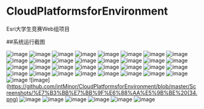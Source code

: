 # CloudPlatformsforEnvironment
  Esri大学生竞赛Web组项目
  
##系统运行截图
  
![image](https://github.com/intMinor/CloudPlatformsforEnvironment/blob/master/Screenshots/%E7%B3%BB%E7%BB%9F%E6%88%AA%E5%9B%BE%20(1).png)
![image](https://github.com/intMinor/CloudPlatformsforEnvironment/blob/master/Screenshots/%E7%B3%BB%E7%BB%9F%E6%88%AA%E5%9B%BE%20(2).png)
![image](https://github.com/intMinor/CloudPlatformsforEnvironment/blob/master/Screenshots/%E7%B3%BB%E7%BB%9F%E6%88%AA%E5%9B%BE%20(3).png)
![image](https://github.com/intMinor/CloudPlatformsforEnvironment/blob/master/Screenshots/%E7%B3%BB%E7%BB%9F%E6%88%AA%E5%9B%BE%20(4).png)
![image](https://github.com/intMinor/CloudPlatformsforEnvironment/blob/master/Screenshots/%E7%B3%BB%E7%BB%9F%E6%88%AA%E5%9B%BE%20(5).png)
![image](https://github.com/intMinor/CloudPlatformsforEnvironment/blob/master/Screenshots/%E7%B3%BB%E7%BB%9F%E6%88%AA%E5%9B%BE%20(6).png)
![image](https://github.com/intMinor/CloudPlatformsforEnvironment/blob/master/Screenshots/%E7%B3%BB%E7%BB%9F%E6%88%AA%E5%9B%BE%20(7).png)
![image](https://github.com/intMinor/CloudPlatformsforEnvironment/blob/master/Screenshots/%E7%B3%BB%E7%BB%9F%E6%88%AA%E5%9B%BE%20(8).png)
![image](https://github.com/intMinor/CloudPlatformsforEnvironment/blob/master/Screenshots/%E7%B3%BB%E7%BB%9F%E6%88%AA%E5%9B%BE%20(9).png)
![image](https://github.com/intMinor/CloudPlatformsforEnvironment/blob/master/Screenshots/%E7%B3%BB%E7%BB%9F%E6%88%AA%E5%9B%BE%20(10).png)
![image](https://github.com/intMinor/CloudPlatformsforEnvironment/blob/master/Screenshots/%E7%B3%BB%E7%BB%9F%E6%88%AA%E5%9B%BE%20(11).png)
![image](https://github.com/intMinor/CloudPlatformsforEnvironment/blob/master/Screenshots/%E7%B3%BB%E7%BB%9F%E6%88%AA%E5%9B%BE%20(12).png)
![image](https://github.com/intMinor/CloudPlatformsforEnvironment/blob/master/Screenshots/%E7%B3%BB%E7%BB%9F%E6%88%AA%E5%9B%BE%20(13).png)
![image](https://github.com/intMinor/CloudPlatformsforEnvironment/blob/master/Screenshots/%E7%B3%BB%E7%BB%9F%E6%88%AA%E5%9B%BE%20(14).png)
![image](https://github.com/intMinor/CloudPlatformsforEnvironment/blob/master/Screenshots/%E7%B3%BB%E7%BB%9F%E6%88%AA%E5%9B%BE%20(15).png)
![image](https://github.com/intMinor/CloudPlatformsforEnvironment/blob/master/Screenshots/%E7%B3%BB%E7%BB%9F%E6%88%AA%E5%9B%BE%20(16).png)
![image](https://github.com/intMinor/CloudPlatformsforEnvironment/blob/master/Screenshots/%E7%B3%BB%E7%BB%9F%E6%88%AA%E5%9B%BE%20(17).png)
![image](https://github.com/intMinor/CloudPlatformsforEnvironment/blob/master/Screenshots/%E7%B3%BB%E7%BB%9F%E6%88%AA%E5%9B%BE%20(18).png)
![image](https://github.com/intMinor/CloudPlatformsforEnvironment/blob/master/Screenshots/%E7%B3%BB%E7%BB%9F%E6%88%AA%E5%9B%BE%20(19).png)
![image](https://github.com/intMinor/CloudPlatformsforEnvironment/blob/master/Screenshots/%E7%B3%BB%E7%BB%9F%E6%88%AA%E5%9B%BE%20(20).png)
![image](https://github.com/intMinor/CloudPlatformsforEnvironment/blob/master/Screenshots/%E7%B3%BB%E7%BB%9F%E6%88%AA%E5%9B%BE%20(21).png)
![image](https://github.com/intMinor/CloudPlatformsforEnvironment/blob/master/Screenshots/%E7%B3%BB%E7%BB%9F%E6%88%AA%E5%9B%BE%20(22).png)
![image](https://github.com/intMinor/CloudPlatformsforEnvironment/blob/master/Screenshots/%E7%B3%BB%E7%BB%9F%E6%88%AA%E5%9B%BE%20(23).png)
![image](https://github.com/intMinor/CloudPlatformsforEnvironment/blob/master/Screenshots/%E7%B3%BB%E7%BB%9F%E6%88%AA%E5%9B%BE%20(24).png)
![image](https://github.com/intMinor/CloudPlatformsforEnvironment/blob/master/Screenshots/%E7%B3%BB%E7%BB%9F%E6%88%AA%E5%9B%BE%20(25).png)
![image](https://github.com/intMinor/CloudPlatformsforEnvironment/blob/master/Screenshots/%E7%B3%BB%E7%BB%9F%E6%88%AA%E5%9B%BE%20(26).png)
![image](https://github.com/intMinor/CloudPlatformsforEnvironment/blob/master/Screenshots/%E7%B3%BB%E7%BB%9F%E6%88%AA%E5%9B%BE%20(27).png)
![image](https://github.com/intMinor/CloudPlatformsforEnvironment/blob/master/Screenshots/%E7%B3%BB%E7%BB%9F%E6%88%AA%E5%9B%BE%20(28).png)
![image](https://github.com/intMinor/CloudPlatformsforEnvironment/blob/master/Screenshots/%E7%B3%BB%E7%BB%9F%E6%88%AA%E5%9B%BE%20(29).png)
![image](https://github.com/intMinor/CloudPlatformsforEnvironment/blob/master/Screenshots/%E7%B3%BB%E7%BB%9F%E6%88%AA%E5%9B%BE%20(30).png)
![image](https://github.com/intMinor/CloudPlatformsforEnvironment/blob/master/Screenshots/%E7%B3%BB%E7%BB%9F%E6%88%AA%E5%9B%BE%20(31).png)
![image](https://github.com/intMinor/CloudPlatformsforEnvironment/blob/master/Screenshots/%E7%B3%BB%E7%BB%9F%E6%88%AA%E5%9B%BE%20(32).png)
![image](https://github.com/intMinor/CloudPlatformsforEnvironment/blob/master/Screenshots/%E7%B3%BB%E7%BB%9F%E6%88%AA%E5%9B%BE%20(33).png)
![image](https://github.com/intMinor/CloudPlatformsforEnvironment/blob/master/Screenshots/%E7%B3%BB%E7%BB%9F%E6%88%AA%E5%9B%BE%20(34.png)
![image](https://github.com/intMinor/CloudPlatformsforEnvironment/blob/master/Screenshots/%E7%B3%BB%E7%BB%9F%E6%88%AA%E5%9B%BE%20(35).png)
![image](https://github.com/intMinor/CloudPlatformsforEnvironment/blob/master/Screenshots/%E7%B3%BB%E7%BB%9F%E6%88%AA%E5%9B%BE%20(36).png)
![image](https://github.com/intMinor/CloudPlatformsforEnvironment/blob/master/Screenshots/%E7%B3%BB%E7%BB%9F%E6%88%AA%E5%9B%BE%20(37).png)
![image](https://github.com/intMinor/CloudPlatformsforEnvironment/blob/master/Screenshots/%E7%B3%BB%E7%BB%9F%E6%88%AA%E5%9B%BE%20(38).png)
![image](https://github.com/intMinor/CloudPlatformsforEnvironment/blob/master/Screenshots/%E7%B3%BB%E7%BB%9F%E6%88%AA%E5%9B%BE%20(39).png)
![image](https://github.com/intMinor/CloudPlatformsforEnvironment/blob/master/Screenshots/%E7%B3%BB%E7%BB%9F%E6%88%AA%E5%9B%BE%20(40).png)
